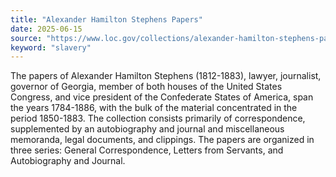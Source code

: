 ```yaml
---
title: "Alexander Hamilton Stephens Papers"
date: 2025-06-15
source: "https://www.loc.gov/collections/alexander-hamilton-stephens-papers/about-this-collection/"
keyword: "slavery"
---
```


The papers of Alexander Hamilton Stephens (1812-1883), lawyer, journalist, governor of Georgia, member of both houses of the United States Congress, and vice president of the Confederate States of America, span the years 1784-1886, with the bulk of the material concentrated in the period 1850-1883. The collection consists primarily of correspondence, supplemented by an autobiography and journal and miscellaneous memoranda, legal documents, and clippings. The papers are organized in three series: General Correspondence, Letters from Servants, and Autobiography and Journal.

